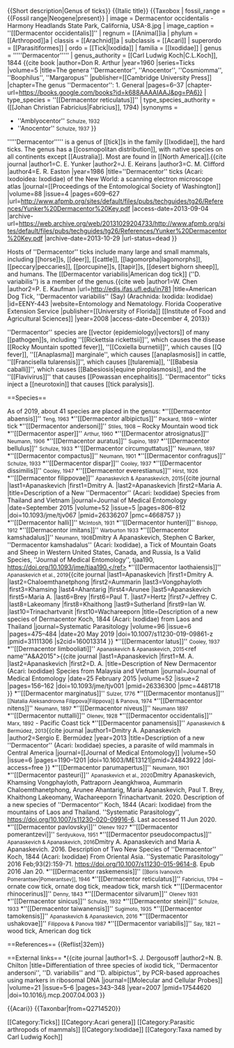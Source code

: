 {{Short description|Genus of ticks}}
{{Italic title}}
{{Taxobox
| fossil_range = {{Fossil range|Neogene|present}}
| image = Dermacentor occidentalis -Harmony Headlands State Park, California, USA-8.jpg
| image_caption = ''[[Dermacentor occidentalis]]''
| regnum = [[Animal]]ia
| phylum = [[Arthropod]]a
| classis = [[Arachnid]]a
| subclassis = [[Acari]]
| superordo = [[Parasitiformes]]
| ordo = [[Tick|Ixodida]]
| familia = [[Ixodidae]]
| genus = '''''Dermacentor'''''
| genus_authority = [[Carl Ludwig Koch|C.L.Koch]], 1844&nbsp;<ref name="Arthur">{{cite book |author=Don R. Arthur |year=1960 |series=Ticks |volume=5 |title=The genera ''Dermacentor'', ''Anocentor'', ''Cosmiomma'', ''Boophilus'', ''Margaropus'' |publisher=[[Cambridge University Press]] |chapter=The genus ''Dermacentor'': 1. General |pages=6–37 |chapter-url=https://books.google.com/books?id=k688AAAAIAAJ&pg=PA6}}</ref>
| type_species = ''[[Dermacentor reticulatus]]''
| type_species_authority = ([[Johan Christian Fabricius|Fabricius]], 1794)
|synonyms = 
* ''Amblyocentor'' <small>Schulze, 1932</small>
* ''Anocentor'' <small>Schulze, 1937</small>
}}

'''''Dermacentor''''' is a genus of [[tick]]s in the family [[Ixodidae]], the hard ticks. The genus has a [[cosmopolitan distribution]], with native species on all continents except [[Australia]]. Most are found in [[North America]].<ref name=yunk>{{cite journal |author1=C. E. Yunker |author2=J. E. Keirans |author3=C. M. Clifford |author4=E. R. Easton |year=1986 |title=''Dermacentor'' ticks (Acari: Ixodoidea: Ixodidae) of the New World: a scanning electron microscope atlas |journal=[[Proceedings of the Entomological Society of Washington]] |volume=88 |issue=4 |pages=609–627 |url=http://www.afpmb.org/sites/default/files/pubs/techguides/tg26/References/Yunker%20Dermacentor%20Key.pdf |access-date=2013-09-04 |archive-url=https://web.archive.org/web/20131029204733/http://www.afpmb.org/sites/default/files/pubs/techguides/tg26/References/Yunker%20Dermacentor%20Key.pdf |archive-date=2013-10-29 |url-status=dead }}</ref>

Hosts of ''Dermacentor'' ticks include many large and small mammals, including [[horse]]s, [[deer]], [[cattle]], [[lagomorpha|lagomorphs]], [[peccary|peccaries]], [[porcupine]]s, [[tapir]]s, [[desert bighorn sheep]], and humans.<ref name=yunk/> The [[Dermacentor variabilis|American dog tick]] (''D. variabilis'') is a member of the genus.<ref>{{cite web |author1=W. Chen |author2=P. E. Kaufman |url=http://edis.ifas.ufl.edu/in781 |title=American Dog Tick, ''Dermacentor variabilis'' (Say) (Arachnida: Ixodida: Ixodidae) |id=EENY-443 |website=Entomology and Nematology. Florida Cooperative Extension Service |publisher=[[University of Florida]] [[Institute of Food and Agricultural Sciences]] |year=2008 |access-date=December 4, 2013}}</ref>

''Dermacentor'' species are [[vector (epidemiology)|vectors]] of many [[pathogen]]s, including ''[[Rickettsia rickettsii]]'', which causes the disease [[Rocky Mountain spotted fever]], ''[[Coxiella burnetii]]'', which causes [[Q fever]], ''[[Anaplasma]] marginale'', which causes [[anaplasmosis]] in cattle, ''[[Francisella tularensis]]'', which causes [[tularemia]], ''[[Babesia caballi]]'', which causes [[Babesiosis|equine piroplasmosis]], and the ''[[Flavivirus]]'' that causes [[Powassan encephalitis]].<ref name=yunk/> ''Dermacentor'' ticks inject a [[neurotoxin]] that causes [[tick paralysis]].<ref name=yunk/>

==Species==

As of 2019, about 41 species are placed in the genus:
*''[[Dermacentor abaensis]]'' <small>Teng, 1963</small>
*''[[Dermacentor albipictus]]'' <small>Packard, 1869</small> – winter tick
*''[[Dermacentor andersoni]]'' <small>Stiles, 1908</small> – Rocky Mountain wood tick
*''[[Dermacentor asper]]'' <small>Arthur, 1960</small>
*''[[Dermacentor atrosignatus]]'' <small>Neumann, 1906</small>
*''[[Dermacentor auratus]]'' <small>Supino, 1897</small>
*''[[Dermacentor bellulus]]'' <small>Schulze, 1933</small>
*''[[Dermacentor circumguttatus]]'' <small>Neumann, 1897</small>
*''[[Dermacentor compactus]]'' <small>Neumann, 1901</small>
*''[[Dermacentor confragus]]'' <small>Schulze, 1933</small>
*''[[Dermacentor dispar]]'' <small>Cooley, 1937</small>
*''[[Dermacentor dissimilis]]'' <small>Cooley, 1947</small>
*''[[Dermacentor everestianus]]'' <small>Hirst, 1926</small>
*''[[Dermacentor filippovae]]'' <small>Apanaskevich & Apanaskevich, 2015</small><ref name="A&A">{{cite journal |last1=Apanaskevich |first1=Dmitry A. |last2=Apanaskevich |first2=Maria A. |title=Description of a New ''Dermacentor'' (Acari: Ixodidae) Species from Thailand and Vietnam |journal=Journal of Medical Entomology |date=September 2015 |volume=52 |issue=5 |pages=806–812 |doi=10.1093/jme/tjv067 |pmid=26336207 |pmc=4668757 }}</ref>
*''[[Dermacentor halli]]'' <small>McIntosh, 1931</small>
*''[[Dermacentor hunteri]]'' <small>Bishopp, 1912</small>
*''[[Dermacentor imitans]]'' <small>Warburton 1933</small>
*''[[Dermacentor kamshadalus]]'' <small>Neumann, 1908</small><ref name="A&B2020">Dmitry A Apanaskevich, Stephen C Barker, ''Dermacentor kamshadalus'' (Acari: Ixodidae), a Tick of Mountain Goats and Sheep in Western United States, Canada, and Russia, Is a Valid Species, ''Journal of Medical Entomology'', tjaa190, https://doi.org/10.1093/jme/tjaa190.</ref>
*''[[Dermacentor laothaiensis]]'' <small>Apanaskevich et al., 2019</small><ref name="Aetal2019">{{cite journal |last1=Apanaskevich |first1=Dmitry A. |last2=Chaloemthanetphong |first2=Aummarin |last3=Vongphayloth |first3=Khamsing |last4=Ahantarig |first4=Arunee |last5=Apanaskevich |first5=Maria A. |last6=Brey |first6=Paul T. |last7=Hertz |first7=Jeffrey C. |last8=Lakeomany |first8=Khaithong |last9=Sutherland |first9=Ian W. |last10=Trinachartvanit |first10=Wachareeporn |title=Description of a new species of Dermacentor Koch, 1844 (Acari: Ixodidae) from Laos and Thailand |journal=Systematic Parasitology |volume=96 |issue=6 |pages=475–484 |date=20 May 2019 |doi=10.1007/s11230-019-09861-z |pmid=31111306 |s2cid=160013314 }}</ref>
*''[[Dermacentor latus]]'' <small>Cooley, 1937</small>
*''[[Dermacentor limbooliati]]'' <small>Apanaskevich & Apanaskevich, 2015</small><ref name'"A&A2015">{{cite journal |last1=Apanaskevich |first1=M. A. |last2=Apanaskevich |first2=D. A. |title=Description of New Dermacentor (Acari: Ixodidae) Species from Malaysia and Vietnam |journal=Journal of Medical Entomology |date=25 February 2015 |volume=52 |issue=2 |pages=156–162 |doi=10.1093/jme/tjv001 |pmid=26336300 |pmc=4481718 }}</ref>
*''[[Dermacentor marginatus]]'' <small>Sulzer, 1776</small>
*''[[Dermacentor montanus]]'' <small>[[Natalia Aleksandrovna Filippova|Filippova]] & Panova, 1974</small>
*''[[Dermacentor nitens]]'' <small>Neumann, 1897</small>
*''[[Dermacentor niveus]]'' <small>Neumann 1897</small>
*''[[Dermacentor nuttalli]]'' <small>Olenev, 1928</small>
*''[[Dermacentor occidentalis]]'' <small>Marx, 1892</small> - Pacific Coast tick
*''[[Dermacentor panamensis]]'' <small>Apanaskevich & Bermúdez, 2013</small><ref name="A&B">{{cite journal |author1=Dmitry A. Apanaskevich |author2=Sergio E. Bermúdez |year=2013 |title=Description of a new ''Dermacentor'' (Acari: Ixodidae) species, a parasite of wild mammals in Central America |journal=[[Journal of Medical Entomology]] |volume=50 |issue=6 |pages=1190–1201 |doi=10.1603/ME13121|pmid=24843922 |doi-access=free }}</ref>
*''[[Dermacentor parumapertus]]'' <small>Neumann, 1901</small>
*''[[Dermacentor pasteuri]]'' <small>Apanaskevich et al., 2020</small><ref name="Apetal202">Dmitry Apanaskevich, Khamsing Vongphayloth, Pattraporn Jeangkhwoa, Aummarin Chaloemthanetphong, Arunee Ahantarig, Maria Apanaskevich, Paul T. Brey, Khaithong Lakeomany, Wachareeporn Trinachartvanit. 2020. Description of a new species of ''Dermacentor'' Koch, 1844 (Acari: Ixodidae) from the mountains of Laos and Thailand. ''Systematic Parasitology'', https://doi.org/10.1007/s11230-020-09916-6. Last accessed 11 Jun 2020.</ref>
*''[[Dermacentor pavlovskyi]]'' <small>Olenev 1927</small>
*''[[Dermacentor pomerantzevi]]'' <small>Serdyukova, 1951</small>
*''[[Dermacentor pseudocompactus]]'' <small>Apanaskevich & Apanaskevich, 2016</small><ref name="A&A2016">Dmitry A. Apanaskevich and Maria A. Apanaskevich. 2016. Description of Two New Species of ''Dermacentor'' Koch, 1844 (Acari: Ixodidae) From Oriental Asia. ''Systematic Parasitology'' 2016 Feb;93(2):159-71.  https://doi.org/10.1007/s11230-015-9614-8. Epub 2016 Jan 20.</ref>
*''[[Dermacentor raskemensis]]'' <small>[[Boris Ivanovich Pomerantsev|Pomerantsev]], 1946</small>
*''[[Dermacentor reticulatus]]'' <small>Fabricius, 1794</small> – ornate cow tick, ornate dog tick, meadow tick, marsh tick
*''[[Dermacentor rhinocerinus]]'' <small>Denny, 1843</small>
*''[[Dermacentor silvarum]]'' <small>Olenev 1931</small>
*''[[Dermacentor sinicus]]'' <small>Schulze, 1932</small>
*''[[Dermacentor steini]]'' <small>Schulze, 1933</small>
*''[[Dermacentor taiwanensis]]'' <small>Sugimoto, 1935</small>
*''[[Dermacentor tamokensis]]'' <small>Apanaskevich & Apanaskevich, 2016</small><ref name="A&A2016"/>
*''[[Dermacentor ushakovae]]'' <small>Filippova & Panova 1987</small>
*''[[Dermacentor variabilis]]'' <small>Say, 1821</small> – wood tick, American dog tick

==References==
{{Reflist|32em}}

==External links==
*{{cite journal |author1=S. J. Dergousoff |author2=N. B. Chilton |title=Differentiation of three species of ixodid tick, ''Dermacentor andersoni'', ''D.&nbsp;variabilis'' and ''D.&nbsp;albipictus'', by PCR-based approaches using markers in ribosomal DNA |journal=[[Molecular and Cellular Probes]] |volume=21 |issue=5–6 |pages=343–348 |year=2007 |pmid=17544620 |doi=10.1016/j.mcp.2007.04.003 }}

{{Acari}}
{{Taxonbar|from=Q2714520}}

[[Category:Ticks]]
[[Category:Acari genera]]
[[Category:Parasitic arthropods of mammals]]
[[Category:Ixodidae]]
[[Category:Taxa named by Carl Ludwig Koch]]